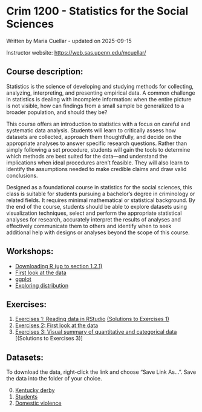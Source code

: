 # Crim 1200 - Statistics for the Social Sciences
Written by Maria Cuellar - updated on
2025-09-15

Instructor website: https://web.sas.upenn.edu/mcuellar/

## Course description:

Statistics is the science of developing and studying methods for
collecting, analyzing, interpreting, and presenting empirical data. A
common challenge in statistics is dealing with incomplete information:
when the entire picture is not visible, how can findings from a small
sample be generalized to a broader population, and should they be?

This course offers an introduction to statistics with a focus on careful
and systematic data analysis. Students will learn to critically assess
how datasets are collected, approach them thoughtfully, and decide on
the appropriate analyses to answer specific research questions. Rather
than simply following a set procedure, students will gain the tools to
determine which methods are best suited for the data—and understand the
implications when ideal procedures aren’t feasible. They will also learn
to identify the assumptions needed to make credible claims and draw
valid conclusions.

Designed as a foundational course in statistics for the social sciences,
this class is suitable for students pursuing a bachelor’s degree in
criminology or related fields. It requires minimal mathematical or
statistical background. By the end of the course, students should be
able to explore datasets using visualization techniques, select and
perform the appropriate statistical analyses for research, accurately
interpret the results of analyses and effectively communicate them to
others and identify when to seek additional help with designs or
analyses beyond the scope of this course.

## Workshops:

- [Downloading R (up to section
  1.2.1)](https://moderndive.netlify.app/1-getting-started.html)
- [First look at the
  data](https://mariacuellar.github.io/crim_data_analysis/workshops/firstlook.html)
- [ggplot](https://mariacuellar.github.io/crim_data_analysis/workshops/ggplot.html)
- [Exploring
  distribution](https://github.com/mariacuellar/crim_data_analysis/blob/main/exercises/Exercises%20%234.R)

## Exercises:

1.  [Exercises 1: Reading data in
    RStudio](https://github.com/mariacuellar/crim_data_analysis/blob/main/exercises/Exercises%201%20-%20questions.R)
    [(Solutions to Exercises
    1)](https://github.com/mariacuellar/crim_data_analysis/blob/main/exercises/Exercises%201%20-%20solutions.R)
2.  [Exercises 2: First look at the
    data](https://github.com/mariacuellar/crim_data_analysis/blob/main/exercises/Exercises%202%20-%20questions.R)
3.  [Exercises 3: Visual summary of quantitative and categorical
    data](https://github.com/mariacuellar/crim_data_analysis/blob/main/exercises/Exercises%203%20-%20questions.R)
    \[(Solutions to Exercises 3)\]

## Datasets:

To download the data, right-click the link and choose “Save Link As…”.
Save the data into the folder of your choice.

0.  [Kentucky derby](data/kentucky-derby-2018.csv)
1.  [Students](data/students.csv)
2.  [Domestic violence](data/domestic_violence.csv)
